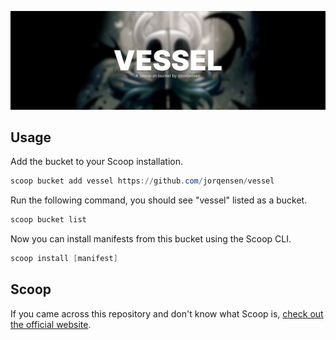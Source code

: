 ![banner](assets/banner.png)

## Usage

Add the bucket to your Scoop installation.

```ps1
scoop bucket add vessel https://github.com/jorqensen/vessel
```

Run the following command, you should see "vessel" listed as a bucket.

```ps1
scoop bucket list
```

Now you can install manifests from this bucket using the Scoop CLI.

```ps1
scoop install [manifest]
```

## Scoop

If you came across this repository and don't know what Scoop is, [check out the official website](https://scoop.sh/).
